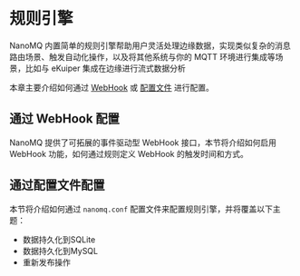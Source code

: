 # 规则引擎

NanoMQ 内置简单的规则引擎帮助用户灵活处理边缘数据，实现类似复杂的消息路由场景、触发自动化操作，以及将其他系统与你的 MQTT 环境进行集成等场景，比如与 eKuiper 集成在边缘进行流式数据分析

本章主要介绍如何通过 [WebHook](./web-hook.md) 或 [配置文件](./config-file.md) 进行配置。

## 通过 WebHook 配置

NanoMQ 提供了可拓展的事件驱动型 WebHook 接口，本节将介绍如何启用 WebHook 功能，如何通过规则定义 WebHook 的触发时间和方式。

## 通过配置文件配置

本节将介绍如何通过 `nanomq.conf` 配置文件来配置规则引擎，并将覆盖以下主题：

- 数据持久化到SQLite
- 数据持久化到MySQL
- 重新发布操作